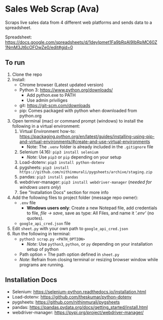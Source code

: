 # Sales Web Scrap (Ava)

Scraps live sales data from 4 different web platforms and sends data to a spreadsheet.

Spreadsheet: https://docs.google.com/spreadsheets/d/1deyIpmet1Fa9bRqAI9IbRpMC60Z1NmM3Jt6cOFOwZe0/edit#gid=0

## To run

1. Clone the repo
2. Install:
    - Chrome browser (Latest updated version)
    - Python 3: https://www.python.org/downloads/
        - Add python.exe to PATH
        - Use admin priviliges
    - git: https://git-scm.com/downloads
    - pip: Comes packaged with python when downloaded from python.org
3. Open terminal (mac) or command prompt (windows) to install the following in a virtual environment:
    1. Virtual Environment how-to: https://packaging.python.org/en/latest/guides/installing-using-pip-and-virtual-environments/#create-and-use-virtual-environments
        - Note: The `.venv` folder is already included in the `.gitignore` file
    2. Selenium (4.16): `pip3 install selenium`
        - _Note_: Use `pip3` or `pip` depending on your setup
    3. Load-dotenv: `pip3 install python-dotenv`
    4. pygsheets: `pip3 install https://github.com/nithinmurali/pygsheets/archive/staging.zip`
    5. pandas: `pip3 install pandas`
    6. webdriver-manager: `pip3 install webdriver-manager` (_needed for windows users only_)
    7. See "Installation Docs" section for more info
4. Add the following files to project folder (message repo owner):
    - `.env` file
        - **Windows users only**: Create a new Notepad file, add credentials to file, _file -> save_, save as type: All Files, and name it _'.env'_ (no quotes).
    - `google_api_cred.json` file
5. Edit `sheet.py` with your own path to `google_api_cred.json`
6. Run the following in terminal:
    - `python3 scrap.py <PATH_OPTION>`
        - _Note_: Use `python3`, `python`, or `py` depending on your installation setup of python
    - Path option = The path option defined in `sheet.py`
    - _Note_: Refrain from closing terminal or resizing browser window while programs are running.

## Installation Docs

-   Selenium: https://selenium-python.readthedocs.io/installation.html
-   Load-dotenv: https://github.com/theskumar/python-dotenv
-   pygsheets: https://github.com/nithinmurali/pygsheets
-   pandas: https://pandas.pydata.org/docs/getting_started/install.html
-   webdriver-manager: https://pypi.org/project/webdriver-manager/
